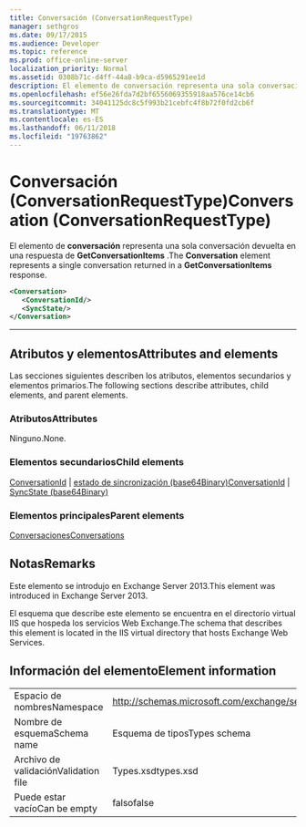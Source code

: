 ```yaml
---
title: Conversación (ConversationRequestType)
manager: sethgros
ms.date: 09/17/2015
ms.audience: Developer
ms.topic: reference
ms.prod: office-online-server
localization_priority: Normal
ms.assetid: 0308b71c-d4ff-44a8-b9ca-d5965291ee1d
description: El elemento de conversación representa una sola conversación devuelta en una respuesta de GetConversationItems.
ms.openlocfilehash: ef56e26fda7d2bf6556069355918aa576ce14cb6
ms.sourcegitcommit: 34041125dc8c5f993b21cebfc4f8b72f0fd2cb6f
ms.translationtype: MT
ms.contentlocale: es-ES
ms.lasthandoff: 06/11/2018
ms.locfileid: "19763862"
---
```

# <a name="conversation-conversationrequesttype"></a><span data-ttu-id="e2b22-103">Conversación (ConversationRequestType)</span><span class="sxs-lookup"><span data-stu-id="e2b22-103">Conversation (ConversationRequestType)</span></span>

<span data-ttu-id="e2b22-104">El elemento de **conversación** representa una sola conversación devuelta en una respuesta de **GetConversationItems** .</span><span class="sxs-lookup"><span data-stu-id="e2b22-104">The **Conversation** element represents a single conversation returned in a **GetConversationItems** response.</span></span> 
  
```XML
<Conversation>
   <ConversationId/>
   <SyncState/>
</Conversation>
```

 ****
## <a name="attributes-and-elements"></a><span data-ttu-id="e2b22-105">Atributos y elementos</span><span class="sxs-lookup"><span data-stu-id="e2b22-105">Attributes and elements</span></span>

<span data-ttu-id="e2b22-106">Las secciones siguientes describen los atributos, elementos secundarios y elementos primarios.</span><span class="sxs-lookup"><span data-stu-id="e2b22-106">The following sections describe attributes, child elements, and parent elements.</span></span>
  
### <a name="attributes"></a><span data-ttu-id="e2b22-107">Atributos</span><span class="sxs-lookup"><span data-stu-id="e2b22-107">Attributes</span></span>

<span data-ttu-id="e2b22-108">Ninguno.</span><span class="sxs-lookup"><span data-stu-id="e2b22-108">None.</span></span>
  
### <a name="child-elements"></a><span data-ttu-id="e2b22-109">Elementos secundarios</span><span class="sxs-lookup"><span data-stu-id="e2b22-109">Child elements</span></span>

<span data-ttu-id="e2b22-110">[ConversationId](conversationid.md) | [estado de sincronización (base64Binary)](syncstate-base64binary.md)</span><span class="sxs-lookup"><span data-stu-id="e2b22-110">[ConversationId](conversationid.md) | [SyncState (base64Binary)](syncstate-base64binary.md)</span></span>
  
### <a name="parent-elements"></a><span data-ttu-id="e2b22-111">Elementos principales</span><span class="sxs-lookup"><span data-stu-id="e2b22-111">Parent elements</span></span>

[<span data-ttu-id="e2b22-112">Conversaciones</span><span class="sxs-lookup"><span data-stu-id="e2b22-112">Conversations</span></span>](conversations-ex15websvcsotherref.md)
  
## <a name="remarks"></a><span data-ttu-id="e2b22-113">Notas</span><span class="sxs-lookup"><span data-stu-id="e2b22-113">Remarks</span></span>

<span data-ttu-id="e2b22-114">Este elemento se introdujo en Exchange Server 2013.</span><span class="sxs-lookup"><span data-stu-id="e2b22-114">This element was introduced in Exchange Server 2013.</span></span>
  
<span data-ttu-id="e2b22-115">El esquema que describe este elemento se encuentra en el directorio virtual IIS que hospeda los servicios Web Exchange.</span><span class="sxs-lookup"><span data-stu-id="e2b22-115">The schema that describes this element is located in the IIS virtual directory that hosts Exchange Web Services.</span></span>
  
## <a name="element-information"></a><span data-ttu-id="e2b22-116">Información del elemento</span><span class="sxs-lookup"><span data-stu-id="e2b22-116">Element information</span></span>

|||
|:-----|:-----|
|<span data-ttu-id="e2b22-117">Espacio de nombres</span><span class="sxs-lookup"><span data-stu-id="e2b22-117">Namespace</span></span>  <br/> |http://schemas.microsoft.com/exchange/services/2006/types  <br/> |
|<span data-ttu-id="e2b22-118">Nombre de esquema</span><span class="sxs-lookup"><span data-stu-id="e2b22-118">Schema name</span></span>  <br/> |<span data-ttu-id="e2b22-119">Esquema de tipos</span><span class="sxs-lookup"><span data-stu-id="e2b22-119">Types schema</span></span>  <br/> |
|<span data-ttu-id="e2b22-120">Archivo de validación</span><span class="sxs-lookup"><span data-stu-id="e2b22-120">Validation file</span></span>  <br/> |<span data-ttu-id="e2b22-121">Types.xsd</span><span class="sxs-lookup"><span data-stu-id="e2b22-121">types.xsd</span></span>  <br/> |
|<span data-ttu-id="e2b22-122">Puede estar vacío</span><span class="sxs-lookup"><span data-stu-id="e2b22-122">Can be empty</span></span>  <br/> |<span data-ttu-id="e2b22-123">falso</span><span class="sxs-lookup"><span data-stu-id="e2b22-123">false</span></span>  <br/> |
   

